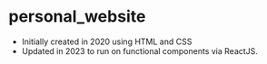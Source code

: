 # personal_website

- Initially created in 2020 using HTML and CSS
- Updated in 2023 to run on functional components via ReactJS.
